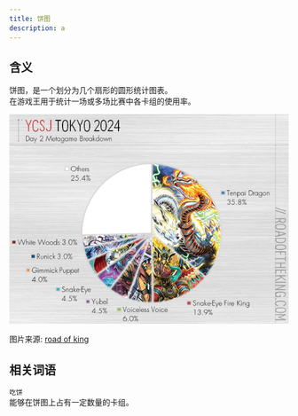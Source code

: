 ```yaml
---
title: 饼图
description: a
---
```


## 含义

饼图，是一个划分为几个扇形的圆形统计图表。  
在游戏王用于统计一场或多场比赛中各卡组的使用率。

![饼图](../../../../assets/images/YCSJTokyo2024_Day2Metagame.jpg)

图片来源: [road of king](https://roadoftheking.com/ycsj-tokyo-2024/)

## 相关词语

`吃饼`  
能够在饼图上占有一定数量的卡组。
